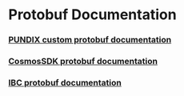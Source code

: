 # Protobuf Documentation

### [PUNDIX custom protobuf documentation](pundix-proto-docs.md)

### [CosmosSDK protobuf documentation](cosmos-sdk-proto-docs.md)

### [IBC protobuf documentation](ibc-go-proto-docs.md)
